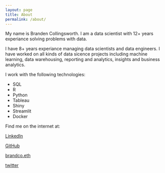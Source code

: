 ```yaml
---
layout: page
title: About
permalink: /about/
---
```


My name is Branden Collingsworth. I am a data scientist with 12+ years experiance solving problems with data.

I have 8+ years experiance managing data scientists and data engineers. I have worked on all kinds of data sicence projects including machine learning, data warehousing, reporting and analytics, insights and business analytics. 

I work with the following technologies:

* SQL 
* R
* Python
* Tableau
* Shiny
* Streamlit
* Docker

Find me on the internet at:

[LinkedIn](https://www.linkedin.com/in/branden-collingsworth-00845012/)

[GitHub](https://github.com/brandco)

[brandco.eth](https://etherscan.io/address/0x1038ddcbbb4fa11fdcf82bd3c9e3e0c4262dedac)

[twitter](https://twitter.com/brandenco)
